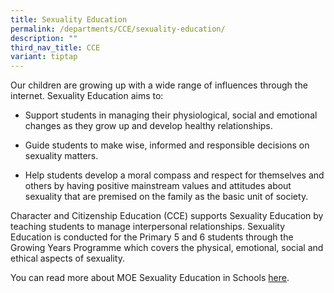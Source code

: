 ```yaml
---
title: Sexuality Education
permalink: /departments/CCE/sexuality-education/
description: ""
third_nav_title: CCE
variant: tiptap
---
```

<p>Our children are growing up with a wide range of influences through the
internet. Sexuality Education aims to:</p>
<ul data-tight="true" class="tight">
<li>
<p>Support students in managing their physiological, social and emotional
changes as they grow up and develop healthy relationships.</p>
</li>
<li>
<p>Guide students to make wise, informed and responsible decisions on sexuality
matters.</p>
</li>
<li>
<p>Help students develop a moral compass and respect for themselves and others
by having positive mainstream values and attitudes about sexuality that
are premised on the family as the basic unit of society.</p>
</li>
</ul>
<p>Character and Citizenship Education (CCE) supports Sexuality Education
by teaching students to manage interpersonal relationships. Sexuality Education
is conducted for the Primary 5 and 6 students through the Growing Years
Programme which covers the physical, emotional, social and ethical aspects
of sexuality.</p>
<p></p>
<p>You can read more about MOE Sexuality Education in Schools <a href="https://www.tampinesnorthpri.moe.edu.sg/moe-sexuality-education-in-schools/" rel="noopener nofollow" target="_blank">here</a>.</p>